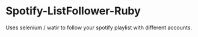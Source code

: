 # Spotify-ListFollower-Ruby
Uses selenium / watir to follow your spotify playlist with different accounts.
